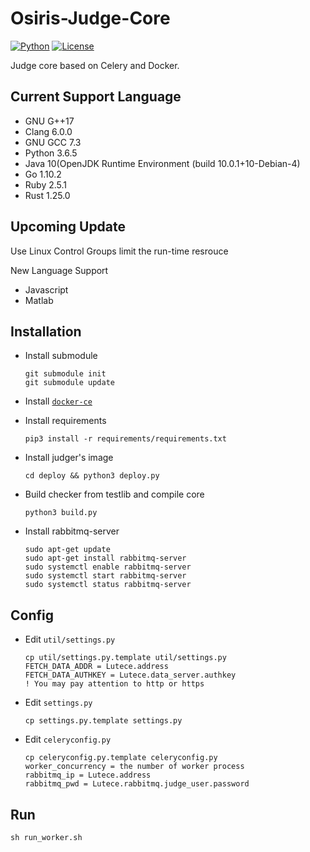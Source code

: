 # Osiris-Judge-Core
[![Python](https://img.shields.io/badge/python-3.5.4-orange.svg?style=flat-square)](https://www.python.org/downloads/release/python-354/)
[![License](https://img.shields.io/badge/License-GPLv3-ff69b4.svg?style=flat-square)](https://www.gnu.org/licenses/gpl.html)



Judge core based on Celery and Docker.

## Current Support Language

+ GNU G++17
+ Clang 6.0.0
+ GNU GCC 7.3
+ Python 3.6.5
+ Java 10(OpenJDK Runtime Environment (build 10.0.1+10-Debian-4)
+ Go 1.10.2
+ Ruby 2.5.1
+ Rust 1.25.0

## Upcoming Update

Use Linux Control Groups limit the run-time resrouce

New Language Support
+ Javascript
+ Matlab

## Installation

+ Install submodule
    ```
    git submodule init
    git submodule update
    ```

+ Install [`docker-ce`](https://docs.docker.com/install/linux/docker-ce/ubuntu/#install-docker-ce-1)

+ Install requirements
    ```
    pip3 install -r requirements/requirements.txt
    ```

+ Install judger's image
    ```
    cd deploy && python3 deploy.py
    ```

+ Build checker from testlib and compile core
    ```
    python3 build.py
    ```

+ Install rabbitmq-server
    ```
    sudo apt-get update
    sudo apt-get install rabbitmq-server
    sudo systemctl enable rabbitmq-server
    sudo systemctl start rabbitmq-server
    sudo systemctl status rabbitmq-server
    ```

## Config

+ Edit `util/settings.py`
    ```
    cp util/settings.py.template util/settings.py
    FETCH_DATA_ADDR = Lutece.address
    FETCH_DATA_AUTHKEY = Lutece.data_server.authkey
    ! You may pay attention to http or https
    ```

+ Edit `settings.py`
    ```
    cp settings.py.template settings.py
    ```

+ Edit `celeryconfig.py`
    ```
    cp celeryconfig.py.template celeryconfig.py
    worker_concurrency = the number of worker process
    rabbitmq_ip = Lutece.address
    rabbitmq_pwd = Lutece.rabbitmq.judge_user.password
    ```

## Run
    sh run_worker.sh